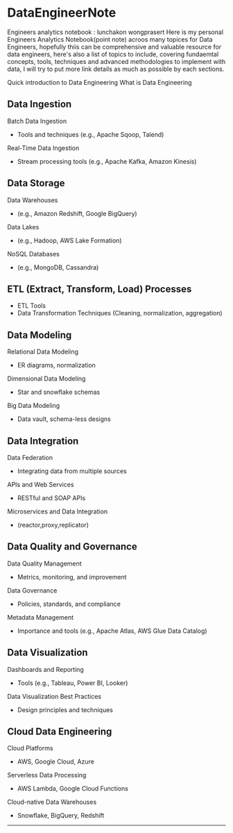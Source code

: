 # DataEngineerNote
Engineers analytics notebook : lunchakon wongprasert
Here is my personal Engineers Analytics Notebook(point note) acroos many topices for Data Engineers, hopefully thiis can be comprehensive and valuable resource for data engineers, here's also a list of topics to include, covering fundaemtal concepts, tools, techniques and advanced methodologies to implement with data, I will try to put more link details as much as possible by each sections.

Quick introduction to Data Engineering
What is Data Engineering

## Data Ingestion

Batch Data Ingestion
- Tools and techniques (e.g., Apache Sqoop, Talend)
  
Real-Time Data Ingestion
- Stream processing tools (e.g., Apache Kafka, Amazon Kinesis)

## Data Storage

Data Warehouses
- (e.g., Amazon Redshift, Google BigQuery)
  
Data Lakes
- (e.g., Hadoop, AWS Lake Formation)
  
NoSQL Databases
- (e.g., MongoDB, Cassandra)


## ETL (Extract, Transform, Load) Processes
- ETL Tools
- Data Transformation Techniques (Cleaning, normalization, aggregation)

## Data Modeling
Relational Data Modeling
- ER diagrams, normalization
  
Dimensional Data Modeling
- Star and snowflake schemas
  
Big Data Modeling
- Data vault, schema-less designs

## Data Integration
Data Federation
- Integrating data from multiple sources

APIs and Web Services
- RESTful and SOAP APIs

Microservices and Data Integration
- (reactor,proxy,replicator)

## Data Quality and Governance

Data Quality Management
- Metrics, monitoring, and improvement

Data Governance
- Policies, standards, and compliance

Metadata Management
- Importance and tools (e.g., Apache Atlas, AWS Glue Data Catalog)

## Data Visualization
Dashboards and Reporting
- Tools (e.g., Tableau, Power BI, Looker)

Data Visualization Best Practices
- Design principles and techniques

## Cloud Data Engineering

Cloud Platforms
- AWS, Google Cloud, Azure

Serverless Data Processing
- AWS Lambda, Google Cloud Functions

Cloud-native Data Warehouses
- Snowflake, BigQuery, Redshift
----------------------------------------------------------------------






